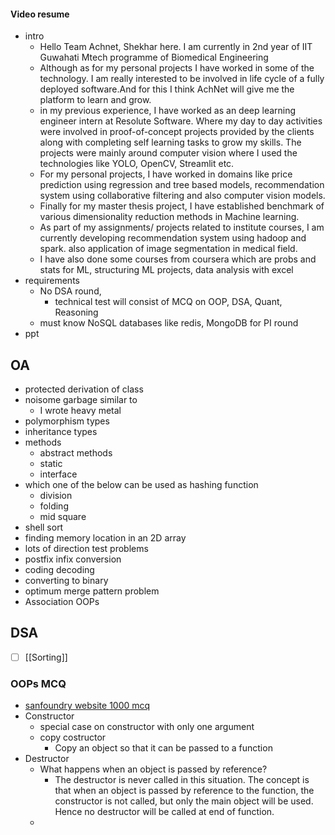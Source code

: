 #### Video resume

- intro
	- Hello Team Achnet, Shekhar here. I am currently in 2nd year of IIT Guwahati Mtech programme of Biomedical Engineering
	-  Although as for my personal projects I have worked in some of the technology. I am really interested to be involved in life cycle of a fully deployed software.And for this I think AchNet will give me the platform to learn and grow.
	- in my previous experience, I have worked as an deep learning engineer intern at Resolute Software. Where my day to day activities were involved in proof-of-concept projects provided by the clients along with completing self learning tasks to grow my skills. The projects were mainly around computer vision where I used the technologies like YOLO, OpenCV, Streamlit etc.
	- For my personal projects, I have worked in domains like price prediction using regression and tree based models, recommendation system using collaborative filtering and also computer vision models. 
	- Finally for my master thesis project, I have established benchmark of various dimensionality reduction methods in Machine learning.
	- As part of my assignments/ projects related to institute courses, I am currently developing recommendation system using hadoop and spark. also application of image segmentation in medical field.
	- I have also done some courses from coursera which are probs and stats for ML, structuring ML projects, data analysis with excel
- requirements
	- No DSA round,
		- technical test will consist of MCQ on OOP, DSA, Quant, Reasoning
	- must know NoSQL databases like redis, MongoDB for PI round
- ppt

## OA
- protected derivation of class
- noisome garbage similar to
	- I wrote heavy metal
- polymorphism types
- inheritance types
- methods
	- abstract methods
	- static
	- interface
- which one of the below can be used as hashing function 
	- division 
	- folding
	- mid square
- shell sort
- finding memory location in an 2D array
- lots of direction test problems
- postfix infix conversion
- coding decoding
- converting to binary
- optimum merge pattern problem
- Association OOPs


## DSA
- [ ] [[Sorting]]
### OOPs MCQ
- [sanfoundry website 1000 mcq](https://www.sanfoundry.com/1000-object-oriented-programming-oops-questions-answers/)
- Constructor
	- special case on constructor with only one argument
	- copy costructor
		- Copy an object so that it can be passed to a function
- Destructor
	- What happens when an object is passed by reference?
		- The destructor is never called in this situation. The concept is that when an object is passed by reference to the function, the constructor is not called, but only the main object will be used. Hence no destructor will be called at end of function.
	- 